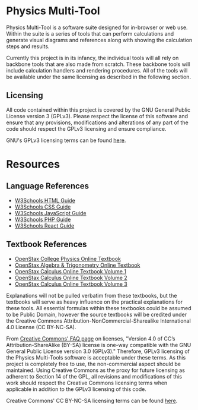 # Physics Multi-Tool

Physics Multi-Tool is a software suite designed for in-browser or web use. Within the suite is a series of tools that can perform calculations and generate visual diagrams and references along with showing the calculation steps and results.

Currently this project is in its infancy, the individual tools will all rely on backbone tools that are also made from scratch. These backbone tools will include calculation handlers and rendering procedures. All of the tools will be available under the same licensing as described in the following section.

## Licensing

All code contained within this project is covered by the GNU General Public License version 3 (GPLv3). Please respect the license of this software and ensure that any provisions, modifications and alterations of any part of the code should respect the GPLv3 licensing and ensure compliance.

GNU's GPLv3 licensing terms can be found <a href='https://www.gnu.org/licenses/gpl-3.0.en.html'>here</a>.

# Resources
## Language References
<ul>
    <li><a href='https://www.w3schools.com/html/default.asp'>W3Schools HTML Guide</a></li>
    <li><a href='https://www.w3schools.com/css/default.asp'>W3Schools CSS Guide</a></li>
    <li><a href='https://www.w3schools.com/js/default.asp'>W3Schools JavaScript Guide</a></li>
    <li><a href='https://www.w3schools.com/php/default.asp'>W3Schools PHP Guide</a></li>
    <li><a href='https://www.w3schools.com/react/default.asp'>W3Schools React Guide</a></li>
</ul>

## Textbook References
<ul>
    <li><a href='https://openstax.org/details/books/college-physics'>OpenStax College Physics Online Textbook</a></li>
    <li><a href='https://openstax.org/details/books/algebra-and-trigonometry'>OpenStax Algebra & Trigonometry Online Textbook</a></li>
    <li><a href='https://openstax.org/details/books/calculus-volume-1'>OpenStax Calculus Online Textbook Volume 1</a></li>
    <li><a href='https://openstax.org/details/books/calculus-volume-2'>OpenStax Calculus Online Textbook Volume 2</a></li>
    <li><a href='https://openstax.org/details/books/calculus-volume-3'>OpenStax Calculus Online Textbook Volume 3</a></li>
</ul>

Explanations will not be pulled verbatim from these textbooks, but the textbooks will serve as heavy influence on the practical explanations for these tools. All essential formulas within these textbooks could be assumed to be Public Domain, however the source textbooks will be credited under the Creative Commons Attribution-NonCommercial-Sharealike International 4.0 License (CC BY-NC-SA).

From <a href='https://creativecommons.org/faq/'>Creative Commons' FAQ page</a> on licenses, "Version 4.0 of CC’s Attribution-ShareAlike (BY-SA) license is one-way compatible with the GNU General Public License version 3.0 (GPLv3)." Therefore, GPLv3 licensing of the Physics Multi-Tools software is acceptable under these terms. As this project is completely free to use, the non-commercial aspect should be maintained. Using Creative Commons as the proxy for future licensing as adherent to Section 14 of the GPL, all revisions and modifications of this work should respect the Creative Commons licensing terms when applicable in addition to the GPLv3 licensing of this code.

Creative Commons' CC BY-NC-SA licensing terms can be found <a href='https://creativecommons.org/licenses/by/4.0/legalcode'>here</a>.
